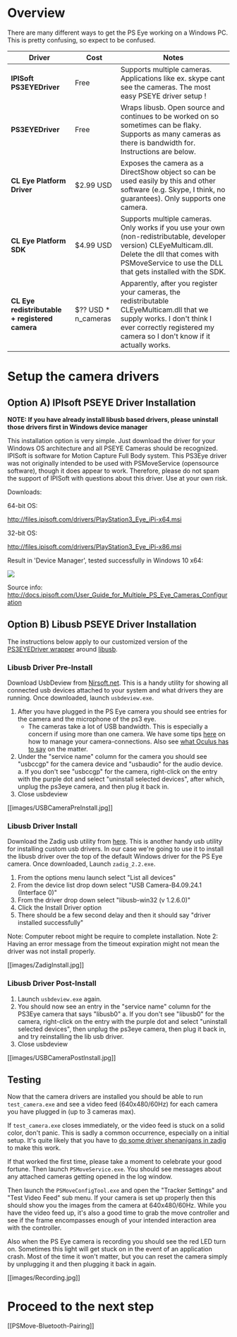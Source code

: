 # Overview

There are many different ways to get the PS Eye working on a Windows PC. This is pretty confusing, so expect to be confused.

Driver | Cost | Notes
--- | --- | ---
**IPISoft PS3EYEDriver** | Free | Supports multiple cameras. Applications like ex. skype cant see the cameras. The most easy PSEYE driver setup !
**PS3EYEDriver** | Free | Wraps libusb. Open source and continues to be worked on so sometimes can be flaky. Supports as many cameras as there is bandwidth for. Instructions are below.
**CL Eye Platform Driver** | $2.99 USD | Exposes the camera as a DirectShow object so can be used easily by this and other software (e.g. Skype, I think, no guarantees). Only supports one camera.
**CL Eye Platform SDK** | $4.99 USD | Supports multiple cameras. Only works if you use your own (non-redistributable, developer version) CLEyeMulticam.dll. Delete the dll that comes with PSMoveService to use the DLL that gets installed with the SDK.
**CL Eye redistributable + registered camera** | $?? USD * n_cameras | Apparently, after you register your cameras, the redistributable CLEyeMulticam.dll that we supply works. I don't think I ever correctly registered my camera so I don't know if it actually works.

# Setup the camera drivers

## Option A) IPIsoft PSEYE Driver Installation

**NOTE: If you have already install libusb based drivers, please uninstall those drivers first in Windows device manager**

This installation option is very simple. Just download the driver for your Windows OS architecture and all PSEYE Cameras should be recognized. IPISoft is software for Motion Capture Full Body system. This PS3Eye driver was not originally intended to be used with PSMoveService (opensource software), though it does appear to work. Therefore, please do not spam the support of IPISoft with questions about this driver. Use at your own risk.

Downloads:

64-bit OS:

http://files.ipisoft.com/drivers/PlayStation3_Eye_iPi-x64.msi 

32-bit OS:

http://files.ipisoft.com/drivers/PlayStation3_Eye_iPi-x86.msi 

Result in 'Device Manager', tested successfully in Windows 10 x64:

![](http://i.imgur.com/4Kdyp96.jpg)

Source info: 
http://docs.ipisoft.com/User_Guide_for_Multiple_PS_Eye_Cameras_Configuration 

## Option B) Libusb PSEYE Driver Installation

The instructions below apply to our customized version of the [PS3EYEDriver wrapper](https://github.com/HipsterSloth/PS3EYEDriver/tree/psmoveservice) around [libusb](http://libusb.info/). 

### Libusb Driver Pre-Install

Download UsbDeview from [Nirsoft.net](http://www.nirsoft.net/utils/usbdeview-x64.zip). This is a handy utility for showing all connected usb devices attached to your system and what drivers they are running. Once downloaded, launch `usbdeview.exe`.

1. After you have plugged in the PS Eye camera you should see entries for the camera and the microphone of the ps3 eye.
    * The cameras take a lot of USB bandwidth. This is especially a concern if using more than one camera. We have some tips [here](https://github.com/cboulay/PSMoveService/wiki/Troubleshooting-(Windows)#general-weird-camera-behavior-clean-camera-driver-reinstall) on how to manage your camera-connections. Also see [what Oculus has to say](https://www.oculus.com/blog/oculus-roomscale-balancing-bandwidth-on-usb/) on the matter.
2. Under the "service name" column for the camera you should see "usbccgp" for the camera device and "usbaudio" for the audio device. 
  a. If you don't see "usbccgp" for the camera, right-click on the entry with the purple dot and select "uninstall selected devices", after which, unplug the ps3eye camera, and then plug it back in.
3. Close usbdeview

[[images/USBCameraPreInstall.jpg]]

### Libusb Driver Install
Download the Zadig usb utility from [here](http://zadig.akeo.ie/). This is another handy usb utility for installing custom usb drivers. In our case we're going to use it to install the libusb driver over the top of the default Windows driver for the PS Eye camera. Once downloaded, Launch `zadig_2.2.exe`. 

1. From the options menu launch select "List all devices"
2. From the device list drop down select "USB Camera-B4.09.24.1 (Interface 0)"
3. From the driver drop down select "libusb-win32 (v 1.2.6.0)"
4. Click the Install Driver option
5. There should be a few second delay and then it should say "driver installed successfully"

Note: Computer reboot might be require to complete installation.
Note 2: Having an error message from the timeout expiration might not mean the driver was not install properly.

[[images/ZadigInstall.jpg]]

### Libusb Driver Post-Install
1. Launch `usbdeview.exe` again.
2. You should now see an entry in the "service name" column for the PS3Eye camera that says "libusb0"
  a. If you don't see "libusb0" for the camera, right-click on the entry with the purple dot and select "uninstall selected devices", then unplug the ps3eye camera, then plug it back in, and try reinstalling the lib usb driver.
3. Close usbdeview

[[images/USBCameraPostInstall.jpg]]

## Testing
Now that the camera drivers are installed you should be able to run `test_camera.exe` and see a video feed (640x480/60Hz) for each camera you have plugged in (up to 3 cameras max).

If `test_camera.exe` closes immediately, or the video feed is stuck on a solid color, don't panic. This is sadly a common occurrence, especially on a initial setup. It's quite likely that you have to [do some driver shenanigans in zadig](https://github.com/cboulay/PSMoveService/wiki/Troubleshooting-%28Windows%29#cameras-arent-showing-up-using-libusb-driver) to make this work. 

If that worked the first time, please take a moment to celebrate your good fortune. Then launch `PSMoveService.exe`. You should see messages about any attached cameras getting opened in the log window.

Then launch the `PSMoveConfigTool.exe` and open the "Tracker Settings" and "Test Video Feed" sub menu. If your camera is set up properly then this should show you the images from the camera at 640x480/60Hz. While you have the video feed up, it's also a good time to grab the move controller and see if the frame encompasses enough of your intended interaction area with the controller.

Also when the PS Eye camera is recording you should see the red LED turn on. Sometimes this light will get stuck on in the event of an application crash. Most of the time it won't matter, but you can reset the camera simply by unplugging it and then plugging it back in again.

[[images/Recording.jpg]]

# Proceed to the next step
[[PSMove-Bluetooth-Pairing]]

